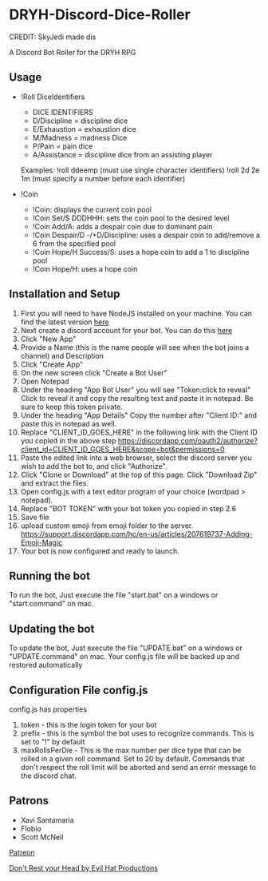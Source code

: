 # DRYH-Discord-Dice-Roller
CREDIT: SkyJedi made dis

A Discord Bot Roller for the DRYH RPG

## Usage

- !Roll DiceIdentifiers
    - DICE IDENTIFIERS
    - D/Discipline = discipline dice
    - E/Exhaustion = exhaustion dice
    - M/Madness = madness Dice
    - P/Pain = pain dice
    - A/Assistance = discipline dice from an assisting player
  	    
  Examples:
      !roll ddeemp (must use single character identifiers)
      !roll 2d 2e 1m (must specify a number before each identifier)

- !Coin
    - !Coin: displays the current coin pool
    - !Coin Set/S DDDHHH: sets the coin pool to the desired level
    - !Coin Add/A: adds a despair coin due to dominant pain
    - !Coin Despair/D -/+D/Discipline: uses a despair coin to add/remove a 6 from the specified pool
    - !Coin Hope/H Success/S: uses a hope coin to add a 1 to discipline pool
    - !Coin Hope/H: uses a hope coin

## Installation and Setup

1. First you will need to have NodeJS installed on your machine. You can find the latest version [here](https://nodejs.org/en/)
2. Next create a discord account for your bot. You can do this [here](https://discordapp.com/developers/applications/me)
  1. Click "New App"
  2. Provide a Name (this is the name people will see when the bot joins a channel) and Description
  3. Click "Create App"
  4. On the new screen click "Create a Bot User"
  5. Open Notepad
  6. Under the heading "App Bot User" you will see "Token:click to reveal" Click to reveal it and copy the resulting text and paste it in notepad. Be sure to keep this token private.
  7. Under the heading "App Details" Copy the number after "Client ID:" and paste this in notepad as well.
  8. Replace "CLIENT_ID_GOES_HERE" in the following link with the Client ID you copied in the above step https://discordapp.com/oauth2/authorize?client_id=CLIENT_ID_GOES_HERE&scope=bot&permissions=0
  9. Paste the edited link into a web browser, select the discord server you wish to add the bot to, and click "Authorize".
3. Click "Clone or Download" at the top of this page. Click "Download Zip" and extract the files.
4. Open config.js with a text editor program of your choice (wordpad > notepad).
5. Replace "BOT TOKEN" with your bot token you copied in step 2.6
6. Save file
7. upload custom emoji from emoji folder to the server.  https://support.discordapp.com/hc/en-us/articles/207619737-Adding-Emoji-Magic
8. Your bot is now configured and ready to launch.

## Running the bot

To run the bot, Just execute the file "start.bat" on a windows or "start.command" on mac.

## Updating the bot

To update the bot, Just execute the file "UPDATE.bat" on a windows or "UPDATE.command" on mac. Your config.js file will be backed up and restored automatically

## Configuration File config.js

  config.js has properties

  1. token
    - this is the login token for your bot
  2. prefix
    - this is the symbol the bot uses to recognize commands. This is set to "!" by default
  3. maxRollsPerDie
    - This is the max number per dice type that can be rolled in a given roll command. Set to 20 by default. Commands that don't respect the roll limit will be aborted and send an error message to the discord chat. 


## Patrons
- Xavi Santamaria
- Flobio
- Scott McNeil

[Patreon](https://www.patreon.com/SkyJedi)

[Don't Rest your Head by Evil Hat Productions](https://www.evilhat.com/home/dont-rest-your-head-2/)